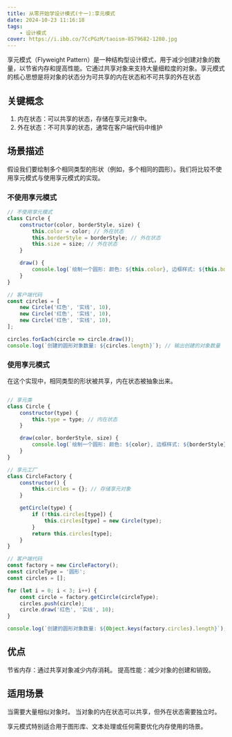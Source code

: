 ```yaml
---
title: 从零开始学设计模式(十一):享元模式
date: 2024-10-23 11:16:18
tags:
    - 设计模式
cover: https://i.ibb.co/7CcPGzM/taoism-8579682-1280.jpg
---
```




享元模式（Flyweight Pattern）是一种结构型设计模式，用于减少创建对象的数量，以节省内存和提高性能。它通过共享对象来支持大量细粒度的对象。享元模式的核心思想是将对象的状态分为可共享的内在状态和不可共享的外在状态


## 关键概念

1. 内在状态：可以共享的状态，存储在享元对象中。
2. 外在状态：不可共享的状态，通常在客户端代码中维护



## 场景描述
假设我们要绘制多个相同类型的形状（例如，多个相同的圆形）。我们将比较不使用享元模式与使用享元模式的实现。

###  不使用享元模式
```js
// 不使用享元模式
class Circle {
    constructor(color, borderStyle, size) {
        this.color = color; // 外在状态
        this.borderStyle = borderStyle; // 外在状态
        this.size = size; // 外在状态
    }

    draw() {
        console.log(`绘制一个圆形: 颜色: ${this.color}, 边框样式: ${this.borderStyle}, 大小: ${this.size}`);
    }
}

// 客户端代码
const circles = [
    new Circle('红色', '实线', 10),
    new Circle('红色', '实线', 10),
    new Circle('红色', '实线', 10),
];

circles.forEach(circle => circle.draw());
console.log(`创建的圆形对象数量: ${circles.length}`); // 输出创建的对象数量
```


### 使用享元模式

在这个实现中，相同类型的形状被共享，内在状态被抽象出来。

```js

// 享元类
class Circle {
    constructor(type) {
        this.type = type; // 内在状态
    }

    draw(color, borderStyle, size) {
        console.log(`绘制一个圆形: 颜色: ${color}, 边框样式: ${borderStyle}, 大小: ${size}`);
    }
}

// 享元工厂
class CircleFactory {
    constructor() {
        this.circles = {}; // 存储享元对象
    }

    getCircle(type) {
        if (!this.circles[type]) {
            this.circles[type] = new Circle(type);
        }
        return this.circles[type];
    }
}

// 客户端代码
const factory = new CircleFactory();
const circleType = '圆形';
const circles = [];

for (let i = 0; i < 3; i++) {
    const circle = factory.getCircle(circleType);
    circles.push(circle);
    circle.draw('红色', '实线', 10);
}

console.log(`创建的圆形对象数量: ${Object.keys(factory.circles).length}`); // 输出创建的对象数量

```




## 优点

节省内存：通过共享对象减少内存消耗。
提高性能：减少对象的创建和销毁。



## 适用场景
当需要大量相似对象时。
当对象的内在状态可以共享，但外在状态需要独立时。

享元模式特别适合用于图形库、文本处理或任何需要优化内存使用的场景。

